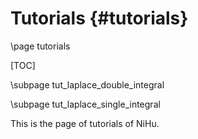 Tutorials {#tutorials}
=========

\page tutorials

[TOC]

\subpage tut_laplace_double_integral

\subpage tut_laplace_single_integral

This is the page of tutorials of NiHu.
